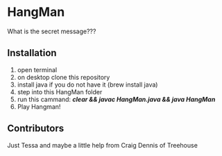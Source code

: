 # HangMan
What is the secret message???

## Installation
1) open terminal <br>
2) on desktop clone this repository <br>
3) install java if you do not have it (brew install java) <br>
4) step into this HangMan folder <br>
4) run this cammand: <strong>*clear && javac HangMan.java && java HangMan*</strong> <br>
5) Play Hangman! <br>

## Contributors

Just Tessa and maybe a little help from Craig Dennis of Treehouse
